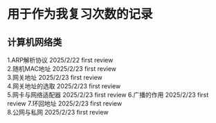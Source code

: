 # 用于作为我复习次数的记录

## 计算机网络类

1.ARP解析协议 2025/2/22 first review  
2.随机MAC地址 2025/2/23 first review  
3.网关地址    2025/2/23 first review  
4.网关地址的选取 2025/2/23 first review  
5.网卡与网络适配器 2025/2/23 first review
6.广播的作用    2025/2/23 first review
7.环回地址      2025/2/23 first review  
8.公网与私网     2025/2/23 first review


